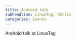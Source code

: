 ```yaml
---
title: Android talk
subheadline: LinuxTag, Berlin
categories: Events
---
```

Android talk at LinuxTag
